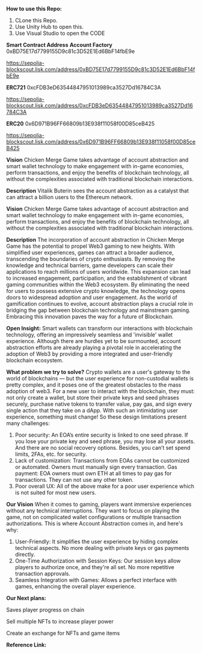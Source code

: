 
**How to use this Repo:**
1. CLone this Repo.
2. Use Unity Hub to open this.
3. Use Visual Studio to open the CODE

**Smart Contract Address**
**Account Factory**
0xBD75E17d7799155D9c81c3D52E1Ed6BbF14fbE9e

https://sepolia-blockscout.lisk.com/address/0xBD75E17d7799155D9c81c3D52E1Ed6BbF14fbE9e

**ERC721**
0xcFDB3eD63544847951013989ca3527Dd16784C3A

https://sepolia-blockscout.lisk.com/address/0xcFDB3eD63544847951013989ca3527Dd16784C3A

**ERC20**
0x6D971B96FF66809b13E938f11058f00D85ceB425

https://sepolia-blockscout.lisk.com/address/0x6D971B96FF66809b13E938f11058f00D85ceB425


**Vision**
Chicken Merge Game takes advantage of account abstraction and smart wallet technology to make engagement with in-game economies, perform transactions, and enjoy the benefits of blockchain technology, all without the complexities associated with traditional blockchain interactions.


**Description**
Vitalik Buterin sees the account abstraction as a catalyst that can attract a billion users to the Ethereum network.


**Vision**
Chicken Merge Game takes advantage of account abstraction and smart wallet technology to make engagement with in-game economies, perform transactions, and enjoy the benefits of blockchain technology, all without the complexities associated with traditional blockchain interactions.


**Description**
The incorporation of account abstraction in Chicken Merge Game has the potential to propel Web3 gaming to new heights. With simplified user experiences, games can attract a broader audience, transcending the boundaries of crypto enthusiasts. By removing the knowledge and technical barriers, game developers can scale their applications to reach millions of users worldwide. This expansion can lead to increased engagement, participation, and the establishment of vibrant gaming communities within the Web3 ecosystem. By eliminating the need for users to possess extensive crypto knowledge, the technology opens doors to widespread adoption and user engagement. As the world of gamification continues to evolve, account abstraction plays a crucial role in bridging the gap between blockchain technology and mainstream gaming. Embracing this innovation paves the way for a future of Blockchain.


**Open Insight:**
Smart wallets can transform our interactions with blockchain technology, offering an impressively seamless and 'invisible' wallet experience. Although there are hurdles yet to be surmounted, account abstraction efforts are already playing a pivotal role in accelerating the adoption of Web3 by providing a more integrated and user-friendly blockchain ecosystem.


**What problem we try to solve?**
Crypto wallets are a user's gateway to the world of blockchains — but the user experience for non-custodial wallets is pretty complex, and it poses one of the greatest obstacles to the mass adoption of web3. For a new user to interact with the blockchain, they must: not only create a wallet, but store their private keys and seed phrases securely, purchase native tokens to transfer value, pay gas, and sign every single action that they take on a dApp. With such an intimidating user experience, something must change! So these design limitations present many challenges:
1. Poor security: An EOA’s entire security is linked to one seed phrase. If you lose your private key and seed phrase, you may lose all your assets. And there are no social recovery options. Besides, you can’t set spend limits, 2FAs, etc. for security.
2. Lack of customization: Transactions from EOAs cannot be customized or automated. Owners must manually sign every transaction.
Gas payment: EOA owners must own ETH at all times to pay gas for transactions. They can not use any other token.
3. Poor overall UX: All of the above make for a poor user experience which is not suited for most new users.
   

**Our Vision**
When it comes to gaming, players want immersive experiences without any technical interruptions. They want to focus on playing the game, not on complicated wallet configurations or multiple transaction authorizations. This is where Account Abstraction comes in, and here's why:
1. User-Friendly: It simplifies the user experience by hiding complex technical aspects. No more dealing with private keys or gas payments directly.
2. One-Time Authorization with Session Keys: Our session keys allow players to authorize once, and they're all set. No more repetitive transaction approvals.
3. Seamless Integration with Games: Allows a perfect interface with games, enhancing the overall player experience.
   

**Our Next plans:**

Saves player progress on chain

Sell multiple NFTs to increase player power

Create an exchange for NFTs and game items


**Reference Link:**
